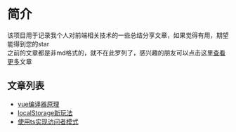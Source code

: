 # 简介

该项目用于记录我个人对前端相关技术的一些总结分享文章，如果觉得有用，期望能得到您的star  
之前的文章都是非md格式的，就不在此罗列了，感兴趣的朋友可以点击这里[查看更多](https://www.jianshu.com/u/c4a1ed8dd459)文章  

## 文章列表

- [vue编译器原理](md/vue%E7%BC%96%E8%AF%91%E5%99%A8%E5%8E%9F%E7%90%86.md)
- [localStorage新玩法](md/localStorage%E6%96%B0%E7%8E%A9%E6%B3%95.md)
- [使用ts实现访问者模式](md/%E4%BD%BF%E7%94%A8ts%E5%AE%9E%E7%8E%B0%E8%AE%BF%E9%97%AE%E8%80%85%E6%A8%A1%E5%BC%8F.md)